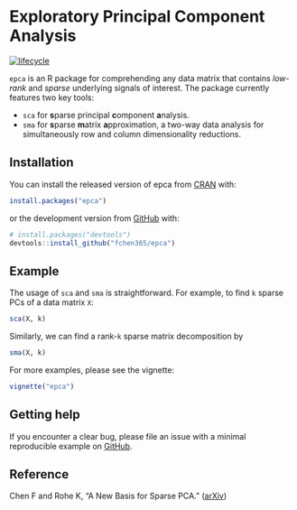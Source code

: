 


<!-- README.md is generated from README.Rmd. Please edit that file -->

# Exploratory Principal Component Analysis

<!-- badges: start -->

[![lifecycle](https://img.shields.io/badge/lifecycle-maturing-blue.svg)](https://lifecycle.r-lib.org/articles/stages.html#maturing)
<!-- badges: end -->

`epca` is an R package for comprehending any data matrix that contains
*low-rank* and *sparse* underlying signals of interest. The package
currently features two key tools:

-   `sca` for **s**parse principal **c**omponent **a**nalysis.
-   `sma` for **s**parse **m**atrix **a**pproximation, a two-way data
    analysis for simultaneously row and column dimensionality
    reductions.

## Installation

You can install the released version of epca from
[CRAN](https://CRAN.R-project.org) with:

``` r
install.packages("epca")
```

or the development version from [GitHub](https://github.com/) with:

``` r
# install.packages("devtools")
devtools::install_github("fchen365/epca")
```

## Example

The usage of `sca` and `sma` is straightforward. For example, to find
`k` sparse PCs of a data matrix `X`:

``` r
sca(X, k)
```

Similarly, we can find a rank-`k` sparse matrix decomposition by

``` r
sma(X, k)
```

For more examples, please see the vignette:

``` r
vignette("epca")
```

## Getting help

If you encounter a clear bug, please file an issue with a minimal
reproducible example on
[GitHub](https://github.com/fchen365/epca/issues).

## Reference

Chen F and Rohe K, “A New Basis for Sparse PCA.”
([arXiv](https://arxiv.org/abs/2007.00596))
